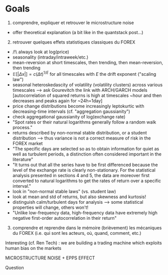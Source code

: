 # Goals

1. comprendre, expliquer et retrouver le microstructure noise

- offer theoretical explanation (a bit like in the quantstack post...)

2. retrouver quelques effets statistiques classiques du FOREX

- /!\ always look at log(price)
- seasonality (intraday/intraweek/etc.)
- mean-reversion at short timescales, then trending, then mean-reversion, then trending
- $\mathbb{E}[|\Delta x|] = c (\Delta t)^{1/E}$ for all timescales with $E$ the drift exponent ("scaling law")
- seasonal heteroskedascity of volatility (volatility clusters) across various timescales --> ask Gourevitch the link with ARCH/GARCH models [autocorrelation of squared returns is high at timescales ~hour and then decreases and peaks again for ~24h=1day]
- price change distributions become increasingly leptokurtic with decreasing-time intervals (cf. "aggregation gaussianity")
- check aggregational gaussianity of log(exchange rate)
- "Spot rates or their natural logarithms generally follow a random walk process."
- returns described by non-normal stable distribution, or a student distribution --> thus variance is not a correct measure of risk
  in the FOREX market
- "The specific days are selected so
  as to obtain information for quiet as well as turbulent periods, a distinction
  often considered important in the literature"
- "It turns out that all the series have to be first differenced because the level
  of the exchange rate is clearly non-stationary. For the statistical analysis
  presented in sections 4 and 5, the data are moreover first converted to
  natural logarithms to get the rates of return over a specific interval."
- look in "non-normal stable laws" (vs. student law)
- look at mean and std of returns, but also skewness and kurtosis!
- distinguish calm/turbulent days for analysis --> some statistical properties will change, others won't!
- "Unlike low-frequency data, high-frequency data
  have extremely high negative first-order autocorrelation in their return"

3. comprendre et reprendre dans le mémoire (brièvement) les mécaniques du FOREX (i.e. qui sont les acteurs, où, quand, comment, etc.)

Interesting (cf. Ren Tech) : we are building a trading machine which exploits human bias on the markets

MICROSTRUCTURE NOISE + EPPS EFFECT

Question
